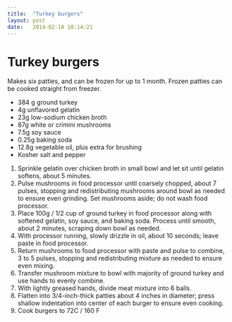 ```yaml
---
title:  "Turkey burgers"
layout: post
date:   2014-02-18 18:14:21
---
```


Turkey burgers
==============

Makes six patties, and can be frozen for up to 1 month. Frozen patties can be cooked straight from freezer.

* 384 g ground turkey 
* 4g unflavored gelatin
* 23g low-sodium chicken broth
* 87g white or crimini mushrooms
* 7.5g soy sauce
* 0.25g baking soda
* 12.8g vegetable oil, plus extra for brushing
* Kosher salt and pepper

1. Sprinkle gelatin over chicken broth in small bowl and let sit until gelatin softens, about 5 minutes. 
2. Pulse mushrooms in food processor until coarsely chopped, about 7 pulses, stopping and redistributing mushrooms around bowl as needed to ensure even grinding. Set mushrooms aside; do not wash food processor.
3. Place 100g / 1/2 cup of ground turkey in food processor along with softened gelatin, soy sauce, and baking soda. Process until smooth, about 2 minutes, scraping down bowl as needed. 
4. With processor running, slowly drizzle in oil, about 10 seconds; leave paste in food processor. 
5. Return mushrooms to food processor with paste and pulse to combine, 3 to 5 pulses, stopping and redistributing mixture as needed to ensure even mixing. 
6. Transfer mushroom mixture to bowl with majority of ground turkey and use hands to evenly combine.
7. With lightly greased hands, divide meat mixture into 6 balls. 
8. Flatten into 3/4-inch-thick patties about 4 inches in diameter; press shallow indentation into center of each burger to ensure even cooking. 
9. Cook burgers to 72C / 160 F
